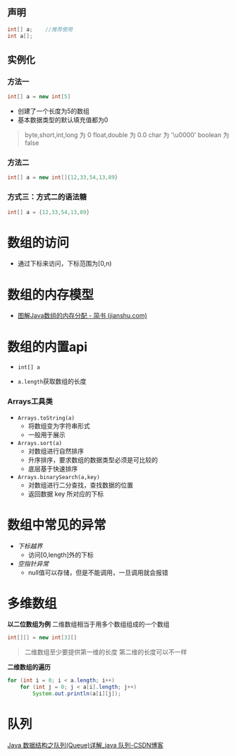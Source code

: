## 声明

```java
int[] a;    //推荐使用
int a[];
```

## 实例化

### 方法一

```java
int[] a = new int[5]
```

- 创建了一个长度为5的数组
- 基本数据类型的默认填充值都为0

>byte,short,int,long 为 0
>float,double 为 0.0
>char 为 '\\u0000'
>boolean 为 false

### 方法二

```java
int[] a = new int[]{12,33,54,13,89}
```

### 方式三：方式二的语法糖

```java
int[] a = {12,33,54,13,89}
```

# 数组的访问

- 通过下标来访问，下标范围为\[0,n)

# 数组的内存模型

- [图解Java数组的内存分配 - 简书 (jianshu.com)](https://www.jianshu.com/p/4c80a972aedb)

# 数组的内置api

- `int[] a`

- `a.length`获取数组的长度

### Arrays工具类

- `Arrays.toString(a)`
	- 将数组变为字符串形式
	- 一般用于展示
- `Arrays.sort(a)`
	- 对数组进行自然排序
	- 升序排序，要求数组的数据类型必须是可比较的
	- 底层基于快速排序
- `Arrays.binarySearch(a,key)`
	- 对数组进行二分查找，查找数据的位置
	- 返回数据 key 所对应的下标

# 数组中常见的异常

- *下标越界*
	- 访问[0,length]外的下标
- *空指针异常*
	- null值可以存储，但是不能调用，一旦调用就会报错

# 多维数组

**以二位数组为例**
二维数组相当于用多个数组组成的一个数组

```java
int[][] = new int[3][]
```
>二维数组至少要提供第一维的长度
>第二维的长度可以不一样


**二维数组的遍历**
```java
for (int i = 0; i < a.length; i++)
	for (int j = 0; j < a[i].length; j++)
		System.out.println(a[i][j]);
```


# 队列
[Java 数据结构之队列(Queue)详解_java 队列-CSDN博客](https://blog.csdn.net/chuyouyinghe/article/details/139469781)